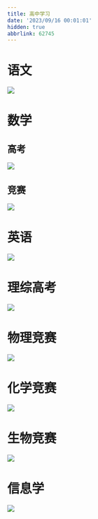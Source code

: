 ```yaml
---
title: 高中学习
date: '2023/09/16 00:01:01'
hidden: true
abbrlink: 62745
---
```

# 语文
![](../img/语文高考.jpg)
# 数学
## 高考
![](../img/数学高考.jpg)
## 竞赛
![](../img/数学竞赛.jpg)
# 英语
![](../img/英语高考.jpg)
# 理综高考
![](../img/理综高考.jpg)
# 物理竞赛
![](../img/物理竞赛.jpg)
# 化学竞赛
![](../img/化学竞赛.jpg)
# 生物竞赛
![](../img/生物竞赛.jpg)
# 信息学
![](../img/信息学竞赛.jpg)
